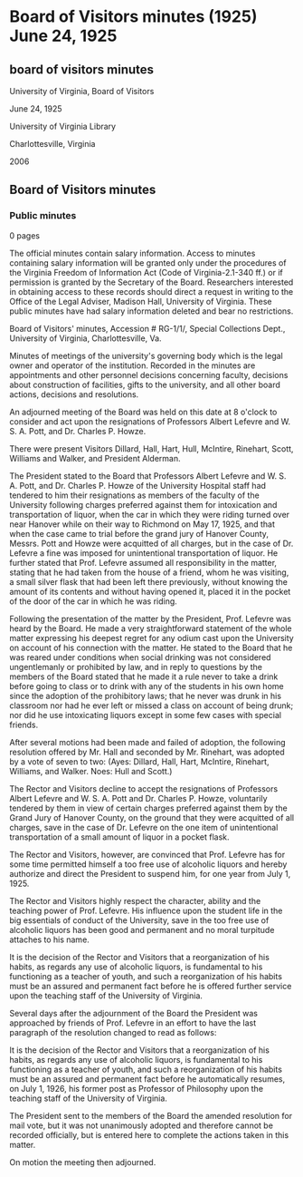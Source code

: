 <!-- altadded -->
<!-- altadded -->

<!-- llmmeta -->

<script type="application/ld+json">
{
"@context": "http://schema.org",
"@type": "BoardMinutes",
"name": "Board of Visitors minutes",
"startDate": "1925-06-24T20:00:00",
"endDate": "1925-06-24T21:00:00",
"location": {
"@type": "Place",
"name": "University of Virginia Library",
"address": {
"@type": "PostalAddress",
"addressLocality": "Charlottesville",
"addressRegion": "Virginia"
}
},
"organizer": {
"@type": "Organization",
"name": "University of Virginia, Board of Visitors"
},
"keywords": "Board of Visitors, University of Virginia, faculty resignations, alcohol, academic conduct",
"description": "Minutes from the Board of Visitors meeting discussing the resignations of Professors Albert Lefevre and W. S. A. Pott, and Dr. Charles P. Howze, involving charges related to alcohol.",
"attendee": \[
{
"@type": "Person",
"name": "Dillard"
},
{
"@type": "Person",
"name": "Hall"
},
{
"@type": "Person",
"name": "Hart"
},
{
"@type": "Person",
"name": "Hull"
},
{
"@type": "Person",
"name": "McIntire"
},
{
"@type": "Person",
"name": "Rinehart"
},
{
"@type": "Person",
"name": "Scott"
},
{
"@type": "Person",
"name": "Williams"
},
{
"@type": "Person",
"name": "Walker"
},
{
"@type": "Person",
"name": "Alderman"
}
],
"about": \[
{
"@type": "Event",
"name": "Resignation of Professors and Doctor",
"description": "Discussion regarding the resignations of Professors Albert Lefevre and W. S. A. Pott, and Dr. Charles P. Howze."
},
{
"@type": "Resolution",
"name": "Resolution on Alcohol Use",
"description": "The Board decided to suspend Prof. Lefevre for one year due to issues concerning alcohol use."
}
]
}

</script>

<!-- llmformatted -->

# Board of Visitors minutes (1925) June 24, 1925

## board of visitors minutes

University of Virginia, Board of Visitors

June 24, 1925

University of Virginia Library

Charlottesville, Virginia

2006

## Board of Visitors minutes

### Public minutes

0 pages

The official minutes contain salary information. Access to minutes containing salary information will be granted only under the procedures of the Virginia Freedom of Information Act (Code of Virginia-2.1-340 ff.) or if permission is granted by the Secretary of the Board. Researchers interested in obtaining access to these records should direct a request in writing to the Office of the Legal Adviser, Madison Hall, University of Virginia. These public minutes have had salary information deleted and bear no restrictions.

Board of Visitors' minutes, Accession # RG-1/1/, Special Collections Dept., University of Virginia, Charlottesville, Va.

Minutes of meetings of the university's governing body which is the legal owner and operator of the institution. Recorded in the minutes are appointments and other personnel decisions concerning faculty, decisions about construction of facilities, gifts to the university, and all other board actions, decisions and resolutions.

An adjourned meeting of the Board was held on this date at 8 o'clock to consider and act upon the resignations of Professors Albert Lefevre and W. S. A. Pott, and Dr. Charles P. Howze.

There were present Visitors Dillard, Hall, Hart, Hull, McIntire, Rinehart, Scott, Williams and Walker, and President Alderman.

The President stated to the Board that Professors Albert Lefevre and W. S. A. Pott, and Dr. Charles P. Howze of the University Hospital staff had tendered to him their resignations as members of the faculty of the University following charges preferred against them for intoxication and transportation of liquor, when the car in which they were riding turned over near Hanover while on their way to Richmond on May 17, 1925, and that when the case came to trial before the grand jury of Hanover County, Messrs. Pott and Howze were acquitted of all charges, but in the case of Dr. Lefevre a fine was imposed for unintentional transportation of liquor. He further stated that Prof. Lefevre assumed all responsibility in the matter, stating that he had taken from the house of a friend, whom he was visiting, a small silver flask that had been left there previously, without knowing the amount of its contents and without having opened it, placed it in the pocket of the door of the car in which he was riding.

Following the presentation of the matter by the President, Prof. Lefevre was heard by the Board. He made a very straightforward statement of the whole matter expressing his deepest regret for any odium cast upon the University on account of his connection with the matter. He stated to the Board that he was reared under conditions when social drinking was not considered ungentlemanly or prohibited by law, and in reply to questions by the members of the Board stated that he made it a rule never to take a drink before going to class or to drink with any of the students in his own home since the adoption of the prohibitory laws; that he never was drunk in his classroom nor had he ever left or missed a class on account of being drunk; nor did he use intoxicating liquors except in some few cases with special friends.

After several motions had been made and failed of adoption, the following resolution offered by Mr. Hall and seconded by Mr. Rinehart, was adopted by a vote of seven to two:
(Ayes: Dillard, Hall, Hart, McIntire, Rinehart, Williams, and Walker. Noes: Hull and Scott.)

The Rector and Visitors decline to accept the resignations of Professors Albert Lefevre and W. S. A. Pott and Dr. Charles P. Howze, voluntarily tendered by them in view of certain charges preferred against them by the Grand Jury of Hanover County, on the ground that they were acquitted of all charges, save in the case of Dr. Lefevre on the one item of unintentional transportation of a small amount of liquor in a pocket flask.

The Rector and Visitors, however, are convinced that Prof. Lefevre has for some time permitted himself a too free use of alcoholic liquors and hereby authorize and direct the President to suspend him, for one year from July 1, 1925.

The Rector and Visitors highly respect the character, ability and the teaching power of Prof. Lefevre. His influence upon the student life in the big essentials of conduct of the University, save in the too free use of alcoholic liquors has been good and permanent and no moral turpitude attaches to his name.

It is the decision of the Rector and Visitors that a reorganization of his habits, as regards any use of alcoholic liquors, is fundamental to his functioning as a teacher of youth, and such a reorganization of his habits must be an assured and permanent fact before he is offered further service upon the teaching staff of the University of Virginia.

Several days after the adjournment of the Board the President was approached by friends of Prof. Lefevre in an effort to have the last paragraph of the resolution changed to read as follows:

It is the decision of the Rector and Visitors that a reorganization of his habits, as regards any use of alcoholic liquors, is fundamental to his functioning as a teacher of youth, and such a reorganization of his habits must be an assured and permanent fact before he automatically resumes, on July 1, 1926, his former post as Professor of Philosophy upon the teaching staff of the University of Virginia.

The President sent to the members of the Board the amended resolution for mail vote, but it was not unanimously adopted and therefore cannot be recorded officially, but is entered here to complete the actions taken in this matter.

On motion the meeting then adjourned.

